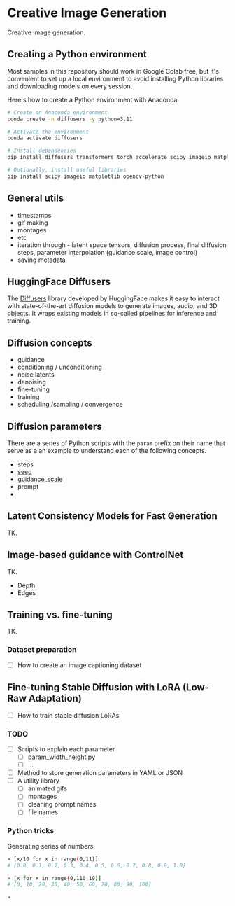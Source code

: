 # Creative Image Generation

Creative image generation.

## Creating a Python environment

Most samples in this repository should work in Google Colab free, but it's convenient to set up a local environment to avoid installing Python libraries and downloading models on every session.

Here's how to create a Python environment with Anaconda.

```sh
# Create an Anaconda environment
conda create -n diffusers -y python=3.11

# Activate the environment
conda activate diffusers

# Install dependencies
pip install diffusers transformers torch accelerate scipy imageio matplotlib opencv-python

# Optionally, install useful libraries
pip install scipy imageio matplotlib opencv-python
```

## General utils

- timestamps
- gif making
- montages
- etc
- iteration through - latent space tensors, diffusion process, final diffusion steps, parameter interpolation (guidance scale, image control)
- saving metadata

## HuggingFace Diffusers

The [Diffusers](https://huggingface.co/docs/diffusers/index) library developed by HuggingFace makes it easy to interact with state-of-the-art diffusion models to generate images, audio, and 3D objects.
It wraps existing models in so-called pipelines for inference and training.

## Diffusion concepts

- guidance
- conditioning / unconditioning
- noise latents
- denoising
- fine-tuning
- training
- scheduling /sampling / convergence

## Diffusion parameters

There are a series of Python scripts with the `param` prefix on their name that serve as a an example to understand each of the following concepts.

- steps
- [seed](param_seed.py)
- [guidance_scale](param_guidance_scale.py)
- prompt
- 

## Latent Consistency Models for Fast Generation

TK.

## Image-based guidance with ControlNet

TK.

- Depth
- Edges

## Training vs. fine-tuning

TK.

### Dataset preparation

- [ ] How to create an image captioning dataset

## Fine-tuning Stable Diffusion with LoRA (Low-Raw Adaptation)

- [ ] How to train stable diffusion LoRAs

### TODO

- [ ] Scripts to explain each parameter
    - [ ] param_width_height.py
    - [ ] ...
- [ ] Method to store generation parameters in YAML or JSON
- [ ] A utility library
  - [ ] animated gifs
  - [ ] montages
  - [ ] cleaning prompt names
  - [ ] file names

### Python tricks

Generating series of numbers.

```sh
» [x/10 for x in range(0,11)]
# [0.0, 0.1, 0.2, 0.3, 0.4, 0.5, 0.6, 0.7, 0.8, 0.9, 1.0]

» [x for x in range(0,110,10)]
# [0, 10, 20, 30, 40, 50, 60, 70, 80, 90, 100] 

» 
```